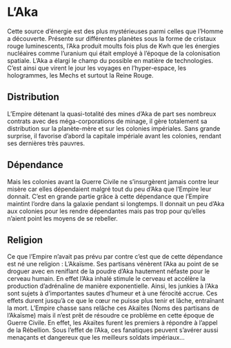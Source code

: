            

# L’Aka

Cette source d’énergie est des plus mystérieuses parmi celles que l’Homme a découverte. Présente sur différentes planètes sous la forme de cristaux rouge luminescents, l’Aka produit moults fois plus de Kwh que les énergies nucléaires comme l’uranium qui était employé à l’époque de la colonisation spatiale. L’Aka a élargi le champ du possible en matière de technologies. C’est ainsi que virent le jour les voyages en l’hyper-espace, les hologrammes, les Mechs et surtout la Reine Rouge.

## Distribution

L’Empire détenant la quasi-totalité des mines d’Aka de part ses nombreux contrats avec des méga-corporations de minage, il gère totalement sa distribution sur la planète-mère et sur les colonies impériales. Sans grande surprise, il favorise d’abord la capitale impériale avant les colonies, rendant ses dernières très pauvres.

## Dépendance

Mais les colonies avant la Guerre Civile ne s’insurgèrent jamais contre leur misère car elles dépendaient malgré tout du peu d’Aka que l’Empire leur donnait. C’est en grande partie grâce à cette dépendance que l’Empire maintint l’ordre dans la galaxie pendant si longtemps. Il donnait un peu d’Aka aux colonies pour les rendre dépendantes mais pas trop pour qu’elles n’aient point les moyens de se rebeller.

## Religion

Ce que l’Empire n’avait pas prévu par contre c’est que de cette dépendance est né une religion : L’Akaïsme. Ses partisans vénèrent l’Aka au point de se droguer avec en reniflant de la poudre d’Aka hautement néfaste pour le cerveau humain. En effet l’Aka inhalé stimule le cerveau et accélère la production d’adrénaline de manière exponentielle. Ainsi, les junkies à l’Aka sont sujets à d’importantes sautes d’humeur et à une férocité accrue. Ces effets durent jusqu’à ce que le cœur ne puisse plus tenir et lâche, entraînant la mort. L’Empire chasse sans relâche ces Akaïtes (Noms des partisans de l’Akaïsme) mais il n’est prêt de résoudre ce problème en cette époque de Guerre Civile. En effet, les Akaïtes furent les premiers à répondre à l’appel de la Rébellion. Sous l’effet de l’Aka, ces fanatiques peuvent s’avérer aussi menaçants et dangereux que les meilleurs soldats impériaux…